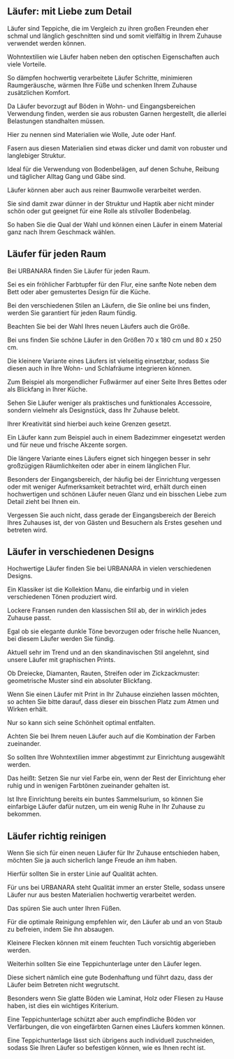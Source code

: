 Läufer: mit Liebe zum Detail
----------------------------

Läufer sind Teppiche, die im Vergleich zu ihren großen Freunden eher schmal und länglich geschnitten sind und somit vielfältig in Ihrem Zuhause verwendet werden können.

Wohntextilien wie Läufer haben neben den optischen Eigenschaften auch viele Vorteile.

So dämpfen hochwertig verarbeitete Läufer Schritte, minimieren Raumgeräusche, wärmen Ihre Füße und schenken Ihrem Zuhause zusätzlichen Komfort.

Da Läufer bevorzugt auf Böden in Wohn- und Eingangsbereichen Verwendung finden, werden sie aus robusten Garnen hergestellt, die allerlei Belastungen standhalten müssen.

Hier zu nennen sind Materialien wie Wolle, Jute oder Hanf.

Fasern aus diesen Materialien sind etwas dicker und damit von robuster und langlebiger Struktur.

Ideal für die Verwendung von Bodenbelägen, auf denen Schuhe, Reibung und täglicher Alltag Gang und Gäbe sind.

Läufer können aber auch aus reiner Baumwolle verarbeitet werden.

Sie sind damit zwar dünner in der Struktur und Haptik aber nicht minder schön oder gut geeignet für eine Rolle als stilvoller Bodenbelag.

So haben Sie die Qual der Wahl und können einen Läufer in einem Material ganz nach Ihrem Geschmack wählen.

Läufer für jeden Raum
---------------------

Bei URBANARA finden Sie Läufer für jeden Raum.

Sei es ein fröhlicher Farbtupfer für den Flur, eine sanfte Note neben dem Bett oder aber gemustertes Design für die Küche.

Bei den verschiedenen Stilen an Läufern, die Sie online bei uns finden, werden Sie garantiert für jeden Raum fündig.

Beachten Sie bei der Wahl Ihres neuen Läufers auch die Größe.

Bei uns finden Sie schöne Läufer in den Größen 70 x 180 cm und 80 x 250 cm.

Die kleinere Variante eines Läufers ist vielseitig einsetzbar, sodass Sie diesen auch in Ihre Wohn- und Schlafräume integrieren können.

Zum Beispiel als morgendlicher Fußwärmer auf einer Seite Ihres Bettes oder als Blickfang in Ihrer Küche.

Sehen Sie Läufer weniger als praktisches und funktionales Accessoire, sondern vielmehr als Designstück, dass Ihr Zuhause belebt.

Ihrer Kreativität sind hierbei auch keine Grenzen gesetzt.

Ein Läufer kann zum Beispiel auch in einem Badezimmer eingesetzt werden und für neue und frische Akzente sorgen.

Die längere Variante eines Läufers eignet sich hingegen besser in sehr großzügigen Räumlichkeiten oder aber in einem länglichen Flur.

Besonders der Eingangsbereich, der häufig bei der Einrichtung vergessen oder mit weniger Aufmerksamkeit betrachtet wird, erhält durch einen hochwertigen und schönen Läufer neuen Glanz und ein bisschen Liebe zum Detail zieht bei Ihnen ein.

Vergessen Sie auch nicht, dass gerade der Eingangsbereich der Bereich Ihres Zuhauses ist, der von Gästen und Besuchern als Erstes gesehen und betreten wird.

Läufer in verschiedenen Designs
-------------------------------

Hochwertige Läufer finden Sie bei URBANARA in vielen verschiedenen Designs.

Ein Klassiker ist die Kollektion Manu, die einfarbig und in vielen verschiedenen Tönen produziert wird.

Lockere Fransen runden den klassischen Stil ab, der in wirklich jedes Zuhause passt.

Egal ob sie elegante dunkle Töne bevorzugen oder frische helle Nuancen, bei diesem Läufer werden Sie fündig.

Aktuell sehr im Trend und an den skandinavischen Stil angelehnt, sind unsere Läufer mit graphischen Prints.

Ob Dreiecke, Diamanten, Rauten, Streifen oder im Zickzackmuster: geometrische Muster sind ein absoluter Blickfang.

Wenn Sie einen Läufer mit Print in Ihr Zuhause einziehen lassen möchten, so achten Sie bitte darauf, dass dieser ein bisschen Platz zum Atmen und Wirken erhält.

Nur so kann sich seine Schönheit optimal entfalten.

Achten Sie bei Ihrem neuen Läufer auch auf die Kombination der Farben zueinander.

So sollten Ihre Wohntextilien immer abgestimmt zur Einrichtung ausgewählt werden.

Das heißt: Setzen Sie nur viel Farbe ein, wenn der Rest der Einrichtung eher ruhig und in wenigen Farbtönen zueinander gehalten ist.

Ist Ihre Einrichtung bereits ein buntes Sammelsurium, so können Sie einfarbige Läufer dafür nutzen, um ein wenig Ruhe in Ihr Zuhause zu bekommen.

Läufer richtig reinigen
-----------------------

Wenn Sie sich für einen neuen Läufer für Ihr Zuhause entschieden haben, möchten Sie ja auch sicherlich lange Freude an ihm haben.

Hierfür sollten Sie in erster Linie auf Qualität achten.

Für uns bei URBANARA steht Qualität immer an erster Stelle, sodass unsere Läufer nur aus besten Materialien hochwertig verarbeitet werden.

Das spüren Sie auch unter Ihren Füßen.

Für die optimale Reinigung empfehlen wir, den Läufer ab und an von Staub zu befreien, indem Sie ihn absaugen.

Kleinere Flecken können mit einem feuchten Tuch vorsichtig abgerieben werden.

Weiterhin sollten Sie eine Teppichunterlage unter den Läufer legen.

Diese sichert nämlich eine gute Bodenhaftung und führt dazu, dass der Läufer beim Betreten nicht wegrutscht.

Besonders wenn Sie glatte Böden wie Laminat, Holz oder Fliesen zu Hause haben, ist dies ein wichtiges Kriterium.

Eine Teppichunterlage schützt aber auch empfindliche Böden vor Verfärbungen, die von eingefärbten Garnen eines Läufers kommen können.

Eine Teppichunterlage lässt sich übrigens auch individuell zuschneiden, sodass Sie Ihren Läufer so befestigen können, wie es Ihnen recht ist.
